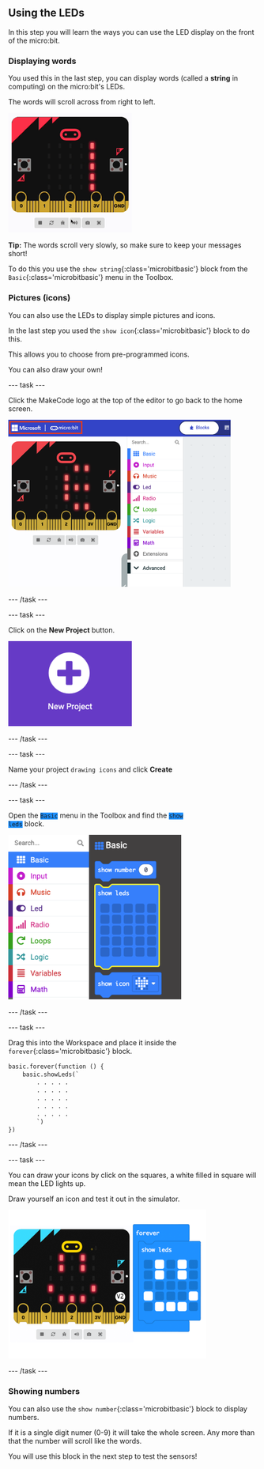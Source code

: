 ## Using the LEDs

In this step you will learn the ways you can use the LED display on the front of the micro:bit.

### Displaying words

You used this in the last step, you can display words (called a **string** in computing) on the micro:bit's LEDs. 

The words will scroll across from right to left.
   
<img src="images/scrolling-words.gif" alt="The text 'Here are some words' scrolling on the micro:bit simulator's LEDs" width="250"/>

**Tip:** The words scroll very slowly, so make sure to keep your messages short!

To do this you use the `show string`{:class='microbitbasic'} block from the `Basic`{:class='microbitbasic'} menu in the Toolbox. 

### Pictures (icons)

You can also use the LEDs to display simple pictures and icons. 

In the last step you used the `show icon`{:class='microbitbasic'} block to do this. 

This allows you to choose from pre-programmed icons. 

You can also draw your own! 

--- task ---

Click the MakeCode logo at the top of the editor to go back to the home screen. 

<img src="images/home-button.png" alt="The home button at the top of the MakeCode editor." width="450"/>

--- /task ---

--- task ---

Click on the **New Project** button.

<img src="images/new-project-button.png" alt="The New Project button inside MakeCode." width="250"/>

--- /task ---

--- task ---

Name your project `drawing icons` and click **Create**

--- /task ---

--- task ---

Open the <code style="background-color: #1e90ff">Basic</code> menu in the Toolbox and find the <code style="background-color: #1e90ff">show leds</code> block. 

<img src="images/show-leds-block-location.png" alt="The Basic menu open, with the show leds block highlighted." width="350"/>

--- /task ---

--- task ---

Drag this into the Workspace and place it inside the `forever`{:class='microbitbasic'} block. 

```microbit
basic.forever(function () {
    basic.showLeds(`
        . . . . .
        . . . . .
        . . . . .
        . . . . .
        . . . . .
        `)
})
```

--- /task ---

--- task ---

You can draw your icons by click on the squares, a white filled in square will mean the LED lights up. 

Draw yourself an icon and test it out in the simulator.

<img src="images/draw-icons.png" alt="The show leds block, with a smiley face drawn on it. Next to it is the micro:bit simulator with the same smiley face on the LEDs" width="400"/>

--- /task ---

### Showing numbers

You can also use the `show number`{:class='microbitbasic'} block to display numbers. 

If it is a single digit numer (0-9) it will take the whole screen. Any more than that the number will scroll like the words. 

You will use this block in the next step to test the sensors! 